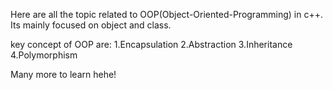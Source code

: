 Here are all the topic related to OOP(Object-Oriented-Programming) in c++.
Its mainly focused on object and class.

key concept of OOP are:
1.Encapsulation
2.Abstraction
3.Inheritance
4.Polymorphism

Many more to learn hehe!
